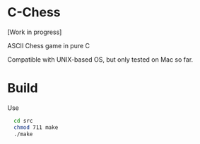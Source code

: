 # C-Chess

[Work in progress]

ASCII Chess game in pure C

Compatible with UNIX-based OS, but only tested on Mac so far.

# Build

Use
```bash
  cd src
  chmod 711 make
  ./make
```
